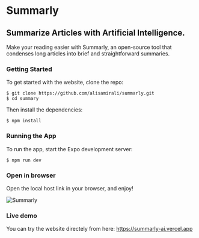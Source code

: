 # Summarly

## Summarize Articles with Artificial Intelligence.

Make your reading easier with Summarly, an open-source tool that condenses long articles into brief and straightforward summaries.

### Getting Started

To get started with the website, clone the repo:

```
$ git clone https://github.com/alisamirali/summarly.git
$ cd summary
```

Then install the dependencies:

```
$ npm install
```

### Running the App

To run the app, start the Expo development server:

```
$ npm run dev
```

### Open in browser

Open the local host link in your browser, and enjoy!


![Summarly](https://user-images.githubusercontent.com/62913154/234095638-21fbc827-3a16-4d19-8fcf-8c236da3dd82.png)


### Live demo

You can try the website directely from here: https://summarly-ai.vercel.app

